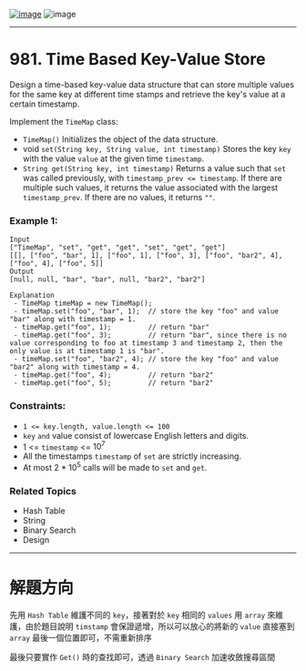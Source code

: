 [![image](https://img.shields.io/badge/Leetcode-Link-blue?logo=leetcode)](https://leetcode.com/problems/time-based-key-value-store/)
![image](https://img.shields.io/badge/Difficulty-Medium-yellow)

---

# 981. Time Based Key-Value Store

Design a time-based key-value data structure that can store multiple values for the same key at different time stamps and retrieve the key's value at a certain timestamp.

Implement the `TimeMap` class:

- `TimeMap()` Initializes the object of the data structure.
- void `set(String key, String value, int timestamp)` Stores the key `key` with the value `value` at the given time `timestamp`.
- `String get(String key, int timestamp)` Returns a value such that `set` was called previously, with `timestamp_prev <= timestamp`. If there are multiple such values, it returns the value associated with the largest `timestamp_prev`. If there are no values, it returns `""`.

### Example 1:

```
Input
["TimeMap", "set", "get", "get", "set", "get", "get"]
[[], ["foo", "bar", 1], ["foo", 1], ["foo", 3], ["foo", "bar2", 4], ["foo", 4], ["foo", 5]]
Output
[null, null, "bar", "bar", null, "bar2", "bar2"]

Explanation
 - TimeMap timeMap = new TimeMap();
 - timeMap.set("foo", "bar", 1);  // store the key "foo" and value "bar" along with timestamp = 1.
 - timeMap.get("foo", 1);         // return "bar"
 - timeMap.get("foo", 3);         // return "bar", since there is no value corresponding to foo at timestamp 3 and timestamp 2, then the only value is at timestamp 1 is "bar".
 - timeMap.set("foo", "bar2", 4); // store the key "foo" and value "bar2" along with timestamp = 4.
 - timeMap.get("foo", 4);         // return "bar2"
 - timeMap.get("foo", 5);         // return "bar2"
```

### Constraints:

- `1 <= key.length, value.length <= 100`
- `key` `and` value consist of lowercase English letters and digits.
- 1 <= `timestamp` <= $10^7$
- All the timestamps `timestamp` of `set` are strictly increasing.
- At most 2 * $10^5$ calls will be made to `set` and `get`.

### Related Topics

- Hash Table
- String
- Binary Search
- Design
  
---

# 解題方向

先用 `Hash Table` 維護不同的 `key`，接著對於 `key` 相同的 `values` 用 `array` 來維護，由於題目說明 `timstamp` 會保證遞增，所以可以放心的將新的 `value` 直接塞到 `array` 最後一個位置即可，不需重新排序

最後只要實作 `Get()` 時的查找即可，透過 `Binary Search` 加速收斂搜尋區間
